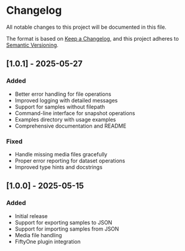 # Changelog

All notable changes to this project will be documented in this file.

The format is based on [Keep a Changelog](https://keepachangelog.com/en/1.0.0/),
and this project adheres to [Semantic Versioning](https://semver.org/spec/v2.0.0.html).

## [1.0.1] - 2025-05-27

### Added
- Better error handling for file operations
- Improved logging with detailed messages
- Support for samples without filepath
- Command-line interface for snapshot operations
- Examples directory with usage examples
- Comprehensive documentation and README

### Fixed
- Handle missing media files gracefully
- Proper error reporting for dataset operations
- Improved type hints and docstrings

## [1.0.0] - 2025-05-15

### Added
- Initial release
- Support for exporting samples to JSON
- Support for importing samples from JSON
- Media file handling
- FiftyOne plugin integration
